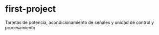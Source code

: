 # first-project
Tarjetas de potencia, acondicionamiento de señales y unidad de control y procesamiento
